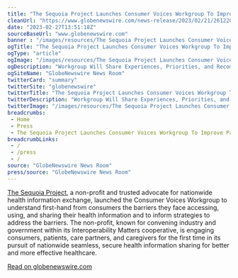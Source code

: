 ```yaml
--- 
title: "The Sequoia Project Launches Consumer Voices Workgroup To Improve Patient Access to Health Information"
cleanUrl: "https://www.globenewswire.com/news-release/2023/02/21/2612208/0/en/The-Sequoia-Project-Launches-Consumer-Voices-Workgroup-To-Improve-Patient-Access-to-Health-Information.html"
date: "2023-02-27T13:51:18Z"
sourceBaseUrl: "www.globenewswire.com"
banner : "/images/resources/The Sequoia Project Launches Consumer Voices Workgroup To Improve Patient Access to Health Information.jpg"
ogTitle: "The Sequoia Project Launches Consumer Voices Workgroup To Improve Patient Access to Health Information"
ogType: "article"
ogImage: "/images/resources/The Sequoia Project Launches Consumer Voices Workgroup To Improve Patient Access to Health Information.jpg"
ogDescription: "Workgroup Will Share Experiences, Priorities, and Recommendations To Improve Consumer Access to their Electronic Health Information..."
ogSiteName: "GlobeNewswire News Room"
twitterCard: "summary"
twitterSite: "globenewswire"
twitterTitle: "The Sequoia Project Launches Consumer Voices Workgroup To Improve Patient Access to Health Information"
twitterDescription: "Workgroup Will Share Experiences, Priorities, and Recommendations To Improve Consumer Access to their Electronic Health Information..."
twitterImage: "/images/resources/The Sequoia Project Launches Consumer Voices Workgroup To Improve Patient Access to Health Information.jpg"
breadcrumbs:
 - Home
 - Press
 - The Sequoia Project Launches Consumer Voices Workgroup To Improve Patient Access to Health Information
breadcrumbLinks:
 - / 
 - /press
 - / 
source: "GlobeNewswire News Room"
press/source: "GlobeNewswire News Room"
---
```

[The Sequoia Project](https://www.globenewswire.com/Tracker?data=yuoM6QoPfArWgx2p4sHqgOpcKplEVE6_vL1kKXhdNiSj_yV7Lux88bnjTEHI74kgexDR5XIjuea6gTrMzuYeydU2kLFarn_80ZY2WDY6RBU=), a non-profit and trusted advocate for nationwide health information exchange, launched the Consumer Voices Workgroup to understand first-hand from consumers the barriers they face accessing, using, and sharing their health information and to inform strategies to address the barriers. The non-profit, known for convening industry and government within its Interoperability Matters cooperative, is engaging consumers, patients, care partners, and caregivers for the first time in its pursuit of nationwide seamless, secure health information sharing for better and more effective healthcare.  
  
[Read on globenewswire.com](https://www.globenewswire.com/news-release/2023/02/21/2612208/0/en/The-Sequoia-Project-Launches-Consumer-Voices-Workgroup-To-Improve-Patient-Access-to-Health-Information.html)
